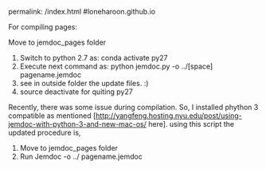 permalink: /index.html
#loneharoon.github.io


For compiling pages:

 Move to jemdoc_pages folder
 
 1. Switch to python 2.7 as: conda activate py27
 2. Execute next command as: python jemdoc.py -o ../[space] pagename.jemdoc
 3. see in outside folder the update files. :)
 4. source deactivate for quiting py27

 Recently, there was some issue during compilation. So, I installed phython 3 compatible as mentioned [http://yangfeng.hosting.nyu.edu/post/using-jemdoc-with-python-3-and-new-mac-os/ here]. using this script the updated procedure is, 
  1. Move to jemdoc_pages folder
  2. Run Jemdoc -o ../ pagename.jemdoc
 
